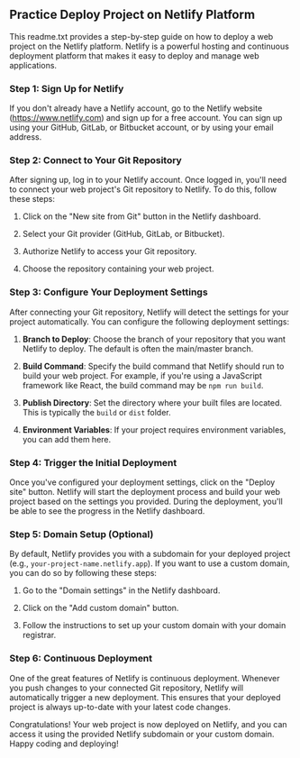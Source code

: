 ## Practice Deploy Project on Netlify Platform

This readme.txt provides a step-by-step guide on how to deploy a web project on the Netlify platform. Netlify is a powerful hosting and continuous deployment platform that makes it easy to deploy and manage web applications.

### Step 1: Sign Up for Netlify

If you don't already have a Netlify account, go to the Netlify website (https://www.netlify.com) and sign up for a free account. You can sign up using your GitHub, GitLab, or Bitbucket account, or by using your email address.

### Step 2: Connect to Your Git Repository

After signing up, log in to your Netlify account. Once logged in, you'll need to connect your web project's Git repository to Netlify. To do this, follow these steps:

1. Click on the "New site from Git" button in the Netlify dashboard.

2. Select your Git provider (GitHub, GitLab, or Bitbucket).

3. Authorize Netlify to access your Git repository.

4. Choose the repository containing your web project.

### Step 3: Configure Your Deployment Settings

After connecting your Git repository, Netlify will detect the settings for your project automatically. You can configure the following deployment settings:

1. **Branch to Deploy**: Choose the branch of your repository that you want Netlify to deploy. The default is often the main/master branch.

2. **Build Command**: Specify the build command that Netlify should run to build your web project. For example, if you're using a JavaScript framework like React, the build command may be `npm run build`.

3. **Publish Directory**: Set the directory where your built files are located. This is typically the `build` or `dist` folder.

4. **Environment Variables**: If your project requires environment variables, you can add them here.

### Step 4: Trigger the Initial Deployment

Once you've configured your deployment settings, click on the "Deploy site" button. Netlify will start the deployment process and build your web project based on the settings you provided. During the deployment, you'll be able to see the progress in the Netlify dashboard.

### Step 5: Domain Setup (Optional)

By default, Netlify provides you with a subdomain for your deployed project (e.g., `your-project-name.netlify.app`). If you want to use a custom domain, you can do so by following these steps:

1. Go to the "Domain settings" in the Netlify dashboard.

2. Click on the "Add custom domain" button.

3. Follow the instructions to set up your custom domain with your domain registrar.

### Step 6: Continuous Deployment

One of the great features of Netlify is continuous deployment. Whenever you push changes to your connected Git repository, Netlify will automatically trigger a new deployment. This ensures that your deployed project is always up-to-date with your latest code changes.

Congratulations! Your web project is now deployed on Netlify, and you can access it using the provided Netlify subdomain or your custom domain. Happy coding and deploying!
